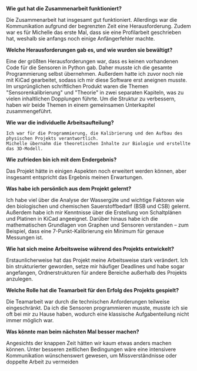 **Wie gut hat die Zusammenarbeit funktioniert?**

Die Zusammenarbeit hat insgesamt gut funktioniert. Allerdings war die Kommunikation aufgrund der begrenzten Zeit eine Herausforderung. Zudem war es für Michelle das erste Mal, dass sie eine Profilarbeit geschrieben hat, weshalb sie anfangs noch einige Anfängerfehler machte.

**Welche Herausforderungen gab es, und wie wurden sie bewältigt?**

Eine der größten Herausforderungen war, dass es keinen vorhandenen Code für die Sensoren in Python gab. Daher musste ich die gesamte Programmierung selbst übernehmen. Außerdem hatte ich zuvor noch nie mit KiCad gearbeitet, sodass ich mir diese Software erst aneignen musste.
Im ursprünglichen schriftlichen Produkt waren die Themen "Sensorenkalibrierung" und "Theorie" in zwei separaten Kapiteln, was zu vielen inhaltlichen Dopplungen führte. Um die Struktur zu verbessern, haben wir beide Themen in einem gemeinsamen Unterkapitel zusammengeführt.

**Wie war die individuelle Arbeitsaufteilung?**

    Ich war für die Programmierung, die Kalibrierung und den Aufbau des physischen Projekts verantwortlich.
    Michelle übernahm die theoretischen Inhalte zur Biologie und erstellte das 3D-Modell.

**Wie zufrieden bin ich mit dem Endergebnis?**

Das Projekt hätte in einigen Aspekten noch erweitert werden können, aber insgesamt entspricht das Ergebnis meinen Erwartungen.

**Was habe ich persönlich aus dem Projekt gelernt?**

Ich habe viel über die Analyse der Wassergüte und wichtige Faktoren wie den biologischen und chemischen Sauerstoffbedarf (BSB und CSB) gelernt. Außerdem habe ich mir Kenntnisse über die Erstellung von Schaltplänen und Platinen in KiCad angeeignet. Darüber hinaus habe ich die mathematischen Grundlagen von Graphen und Sensoren verstanden – zum Beispiel, dass eine 7-Punkt-Kalibrierung ein Minimum für genaue Messungen ist.

**Wie hat sich meine Arbeitsweise während des Projekts entwickelt?**

Erstaunlicherweise hat das Projekt meine Arbeitsweise stark verändert. Ich bin strukturierter geworden, setze mir häufiger Deadlines und habe sogar angefangen, Ordnerstrukturen für andere Bereiche außerhalb des Projekts anzulegen.

**Welche Rolle hat die Teamarbeit für den Erfolg des Projekts gespielt?**

Die Teamarbeit war durch die technischen Anforderungen teilweise eingeschränkt. Da ich die Sensoren programmieren musste, musste ich sie oft bei mir zu Hause haben, wodurch eine klassische Aufgabenteilung nicht immer möglich war.

**Was könnte man beim nächsten Mal besser machen?**

Angesichts der knappen Zeit hätten wir kaum etwas anders machen können. Unter besseren zeitlichen Bedingungen wäre eine intensivere Kommunikation wünschenswert gewesen, um Missverständnisse oder doppelte Arbeit zu vermeiden